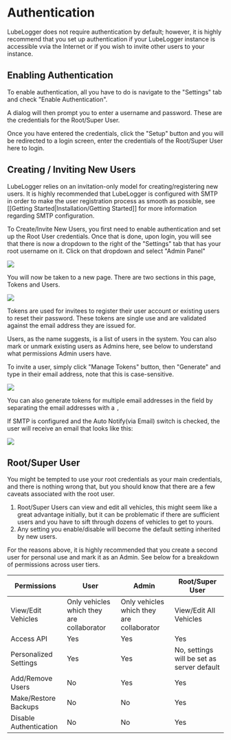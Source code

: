 # Authentication

LubeLogger does not require authentication by default; however, it is highly recommend that you set up authentication if your LubeLogger instance is accessible vvia the Internet or if you wish to invite other users to your instance.

## Enabling Authentication
To enable authentication, all you have to do is navigate to the "Settings" tab and check "Enable Authentication".

A dialog will then prompt you to enter a username and password. These are the credentials for the Root/Super User.

Once you have entered the credentials, click the "Setup" button and you will be redirected to a login screen, enter the credentials of the Root/Super User here to login.

## Creating / Inviting New Users
LubeLogger relies on an invitation-only model for creating/registering new users. It is highly recommended that LubeLogger is configured with SMTP in order to make the user registration process as smooth as possible, see [[Getting Started|Installation/Getting Started]] for more information regarding SMTP configuration.

To Create/Invite New Users, you first need to enable authentication and set up the Root User credentials. Once that is done, upon login, you will see that there is now a dropdown to the right of the "Settings" tab that has your root username on it. Click on that dropdown and select "Admin Panel"

![](/Installation/Authentication/a/image-1726779846750.png)

You will now be taken to a new page. There are two sections in this page, Tokens and Users. 

![](/Installation/Authentication/a/image-1731770062313.png)

Tokens are used for invitees to register their user account or existing users to reset their password. These tokens are single use and are validated against the email address they are issued for.

Users, as the name suggests, is a list of users in the system. You can also mark or unmark existing users as Admins here, see below to understand what permissions Admin users have.

To invite a user, simply click "Manage Tokens" button, then "Generate" and type in their email address, note that this is case-sensitive.

![](/Installation/Authentication/a/image-1731770126741.png)

You can also generate tokens for multiple email addresses in the field by separating the email addresses with a `,`

If SMTP is configured and the Auto Notify(via Email) switch is checked, the user will receive an email that looks like this:

![](/Installation/Authentication/a/image-1726779865910.png)

## Root/Super User
You might be tempted to use your root credentials as your main credentials, and there is nothing wrong that, but you should know that there are a few caveats associated with the root user.
1. Root/Super Users can view and edit all vehicles, this might seem like a great advantage initially, but it can be problematic if there are sufficient users and you have to sift through dozens of vehicles to get to yours.
2. Any setting you enable/disable will become the default setting inherited by new users.

For the reasons above, it is highly recommended that you create a second user for personal use and mark it as an Admin. See below for a breakdown of permissions across user tiers.

| Permissions            | User                                      | Admin                                     | Root/Super User        |
| ---------------------- | ----------------------------------------- | ----------------------------------------- | ---------------------- |
| View/Edit Vehicles     | Only vehicles which they are collaborator | Only vehicles which they are collaborator | View/Edit All Vehicles |
| Access API             | Yes                                       | Yes                                       | Yes                    |
|  Personalized Settings                      |      Yes                                     |   Yes                                        |    No, settings will be set as server default                    |
| Add/Remove Users       | No                                        | Yes                                       | Yes                    |
| Make/Restore Backups   | No                                        | No                                        | Yes                    |
| Disable Authentication | No                                        | No                                        | Yes                    |
